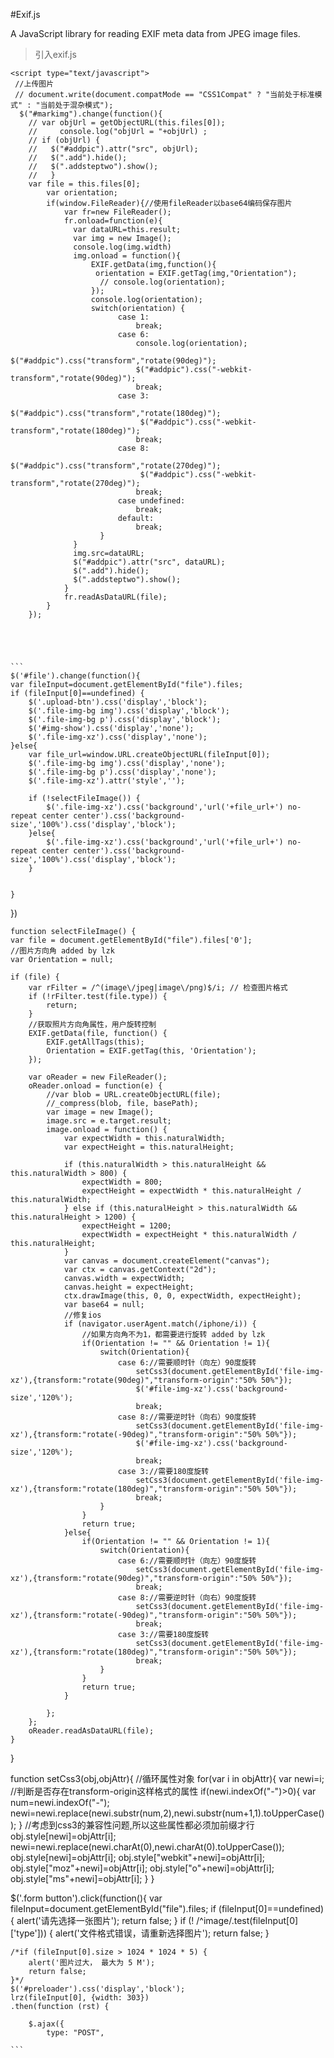 #Exif.js

A JavaScript library for reading EXIF meta data from JPEG image files.
>引入exif.js
<script src="js/exif.js"></script>
    <script type="text/javascript">
     //上传图片 
     // document.write(document.compatMode == "CSS1Compat" ? "当前处于标准模式" : "当前处于混杂模式");
      $("#markimg").change(function(){
        // var objUrl = getObjectURL(this.files[0]);
        //     console.log("objUrl = "+objUrl) ;
        // if (objUrl) {
        //   $("#addpic").attr("src", objUrl);
        //   $(".add").hide();
        //   $(".addsteptwo").show();
        //   }
        var file = this.files[0];
            var orientation;
            if(window.FileReader){//使用fileReader以base64编码保存图片
                var fr=new FileReader();
                fr.onload=function(e){
                  var dataURL=this.result;
                  var img = new Image();
                  console.log(img.width)
                  img.onload = function(){
                      EXIF.getData(img,function(){
                       orientation = EXIF.getTag(img,"Orientation");
                        // console.log(orientation);
                      });
                      console.log(orientation);
                      switch(orientation) {
                            case 1:
                                break;
                            case 6:
                                console.log(orientation);
                                $("#addpic").css("transform","rotate(90deg)");
                                $("#addpic").css("-webkit-transform","rotate(90deg)");
                                break;
                            case 3:
                                 $("#addpic").css("transform","rotate(180deg)");
                                 $("#addpic").css("-webkit-transform","rotate(180deg)");
                                break;
                            case 8:
                                 $("#addpic").css("transform","rotate(270deg)");
                                 $("#addpic").css("-webkit-transform","rotate(270deg)");
                                break;
                            case undefined:
                                break;
                            default:
                                break;
                        }
                  }
                  img.src=dataURL;
                  $("#addpic").attr("src", dataURL);
                  $(".add").hide();
                  $(".addsteptwo").show();
                }
                fr.readAsDataURL(file);
            }
        });
    
    
    
    
    
    ```
    $('#file').change(function(){
	var fileInput=document.getElementById("file").files;
	if (fileInput[0]==undefined) {
		$('.upload-btn').css('display','block');
		$('.file-img-bg img').css('display','block');
		$('.file-img-bg p').css('display','block');
		$('#img-show').css('display','none');
		$('.file-img-xz').css('display','none');
	}else{
		var file_url=window.URL.createObjectURL(fileInput[0]);
		$('.file-img-bg img').css('display','none');
		$('.file-img-bg p').css('display','none');
		$('.file-img-xz').attr('style','');

		if (!selectFileImage()) {
			$('.file-img-xz').css('background','url('+file_url+') no-repeat center center').css('background-size','100%').css('display','block');
		}else{
			$('.file-img-xz').css('background','url('+file_url+') no-repeat center center').css('background-size','100%').css('display','block');
		}
		
		
	}
	
})

    function selectFileImage() {  
    var file = document.getElementById("file").files['0'];  
    //图片方向角 added by lzk  
    var Orientation = null;  
      
    if (file) {   
        var rFilter = /^(image\/jpeg|image\/png)$/i; // 检查图片格式  
        if (!rFilter.test(file.type)) {
            return;  
        }  
        //获取照片方向角属性，用户旋转控制  
        EXIF.getData(file, function() {  
            EXIF.getAllTags(this);     
            Orientation = EXIF.getTag(this, 'Orientation');  
        });  
          
        var oReader = new FileReader();  
        oReader.onload = function(e) {  
            //var blob = URL.createObjectURL(file);  
            //_compress(blob, file, basePath);  
            var image = new Image();  
            image.src = e.target.result;  
            image.onload = function() {  
                var expectWidth = this.naturalWidth;  
                var expectHeight = this.naturalHeight;  
                  
                if (this.naturalWidth > this.naturalHeight && this.naturalWidth > 800) {  
                    expectWidth = 800;  
                    expectHeight = expectWidth * this.naturalHeight / this.naturalWidth;  
                } else if (this.naturalHeight > this.naturalWidth && this.naturalHeight > 1200) {  
                    expectHeight = 1200;  
                    expectWidth = expectHeight * this.naturalWidth / this.naturalHeight;  
                }  
                var canvas = document.createElement("canvas");  
                var ctx = canvas.getContext("2d");  
                canvas.width = expectWidth;  
                canvas.height = expectHeight;  
                ctx.drawImage(this, 0, 0, expectWidth, expectHeight);  
                var base64 = null;  
                //修复ios  
                if (navigator.userAgent.match(/iphone/i)) {  
                    //如果方向角不为1，都需要进行旋转 added by lzk  
                    if(Orientation != "" && Orientation != 1){   
                        switch(Orientation){  
                            case 6://需要顺时针（向左）90度旋转  
                                setCss3(document.getElementById('file-img-xz'),{transform:"rotate(90deg)","transform-origin":"50% 50%"});
                                $('#file-img-xz').css('background-size','120%');
                                break;  
                            case 8://需要逆时针（向右）90度旋转   
                                setCss3(document.getElementById('file-img-xz'),{transform:"rotate(-90deg)","transform-origin":"50% 50%"});  
                                $('#file-img-xz').css('background-size','120%');
                                break;  
                            case 3://需要180度旋转  
                                setCss3(document.getElementById('file-img-xz'),{transform:"rotate(180deg)","transform-origin":"50% 50%"});
                                break;  
                        }         
                    }  
                    return true;  
                }else{   
                    if(Orientation != "" && Orientation != 1){   
                        switch(Orientation){  
                            case 6://需要顺时针（向左）90度旋转   
                                setCss3(document.getElementById('file-img-xz'),{transform:"rotate(90deg)","transform-origin":"50% 50%"}); 
                                break;  
                            case 8://需要逆时针（向右）90度旋转  
                                setCss3(document.getElementById('file-img-xz'),{transform:"rotate(-90deg)","transform-origin":"50% 50%"});  
                                break;  
                            case 3://需要180度旋转  
                                setCss3(document.getElementById('file-img-xz'),{transform:"rotate(180deg)","transform-origin":"50% 50%"});
                                break;  
                        }         
                    }  
                    return true;   
                }  
                
            };  
        };  
        oReader.readAsDataURL(file);  
    }  
}  

function setCss3(obj,objAttr){
    //循环属性对象
    for(var i in objAttr){
        var newi=i;
        //判断是否存在transform-origin这样格式的属性
        if(newi.indexOf("-")>0){
            var num=newi.indexOf("-");
            newi=newi.replace(newi.substr(num,2),newi.substr(num+1,1).toUpperCase());
        }
        //考虑到css3的兼容性问题,所以这些属性都必须加前缀才行
        obj.style[newi]=objAttr[i];
        newi=newi.replace(newi.charAt(0),newi.charAt(0).toUpperCase());
        obj.style[newi]=objAttr[i];
        obj.style["webkit"+newi]=objAttr[i];
        obj.style["moz"+newi]=objAttr[i];
        obj.style["o"+newi]=objAttr[i];
        obj.style["ms"+newi]=objAttr[i];
    }
}


$('.form button').click(function(){
	var fileInput=document.getElementById("file").files;
	if (fileInput[0]==undefined) {
		alert('请先选择一张图片');
		return false;
	}
	if (! /^image/.test(fileInput[0]['type'])) {
        alert('文件格式错误，请重新选择图片');
        return false;
    } 

    /*if (fileInput[0].size > 1024 * 1024 * 5) {
        alert('图片过大， 最大为 5 M');
        return false;
    }*/
    $('#preloader').css('display','block');
    lrz(fileInput[0], {width: 303})
    .then(function (rst) {

        $.ajax({
            type: "POST",

    ```
